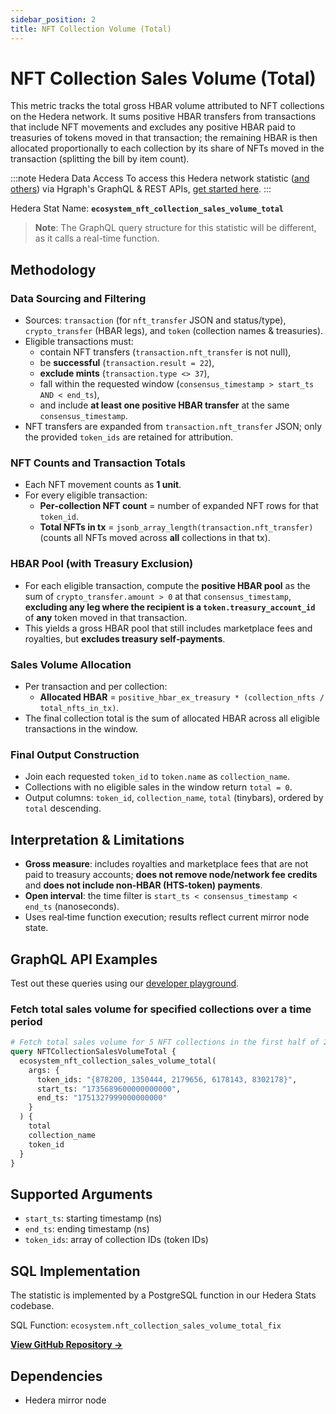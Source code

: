 ```yaml
---
sidebar_position: 2
title: NFT Collection Volume (Total)
---
```


# NFT Collection Sales Volume (Total)

This metric tracks the total gross HBAR volume attributed to NFT collections on the Hedera network. It sums positive HBAR transfers from transactions that include NFT movements and excludes any positive HBAR paid to treasuries of tokens moved in that transaction; the remaining HBAR is then allocated proportionally to each collection by its share of NFTs moved in the transaction (splitting the bill by item count).

:::note Hedera Data Access
To access this Hedera network statistic ([and others](/category/hedera-stats/)) via Hgraph's GraphQL & REST APIs, [get started here](https://www.hgraph.com/hedera).
:::

Hedera Stat Name: **`ecosystem_nft_collection_sales_volume_total`**

> **Note**: The GraphQL query structure for this statistic will be different, as it calls a real-time function.

## Methodology

### Data Sourcing and Filtering

- Sources: `transaction` (for `nft_transfer` JSON and status/type), `crypto_transfer` (HBAR legs), and `token` (collection names & treasuries).
- Eligible transactions must:
  - contain NFT transfers (`transaction.nft_transfer` is not null),
  - be **successful** (`transaction.result = 22`),
  - **exclude mints** (`transaction.type <> 37`),
  - fall within the requested window (`consensus_timestamp > start_ts AND < end_ts`),
  - and include **at least one positive HBAR transfer** at the same `consensus_timestamp`.
- NFT transfers are expanded from `transaction.nft_transfer` JSON; only the provided `token_ids` are retained for attribution.

### NFT Counts and Transaction Totals

- Each NFT movement counts as **1 unit**.
- For every eligible transaction:
  - **Per‑collection NFT count** = number of expanded NFT rows for that `token_id`.
  - **Total NFTs in tx** = `jsonb_array_length(transaction.nft_transfer)` (counts all NFTs moved across **all** collections in that tx).

### HBAR Pool (with Treasury Exclusion)

- For each eligible transaction, compute the **positive HBAR pool** as the sum of `crypto_transfer.amount > 0` at that `consensus_timestamp`, **excluding any leg where the recipient is a `token.treasury_account_id`** of **any** token moved in that transaction.
- This yields a gross HBAR pool that still includes marketplace fees and royalties, but **excludes treasury self‑payments**.

### Sales Volume Allocation

- Per transaction and per collection:
  - **Allocated HBAR** = `positive_hbar_ex_treasury * (collection_nfts / total_nfts_in_tx)`.
- The final collection total is the sum of allocated HBAR across all eligible transactions in the window.

### Final Output Construction

- Join each requested `token_id` to `token.name` as `collection_name`.
- Collections with no eligible sales in the window return `total = 0`.
- Output columns: `token_id`, `collection_name`, `total` (tinybars), ordered by `total` descending.

## Interpretation & Limitations

- **Gross measure**: includes royalties and marketplace fees that are not paid to treasury accounts; **does not remove node/network fee credits** and **does not include non‑HBAR (HTS‑token) payments**.
- **Open interval**: the time filter is `start_ts < consensus_timestamp < end_ts` (nanoseconds).
- Uses real‑time function execution; results reflect current mirror node state.

## GraphQL API Examples

Test out these queries using our [developer playground](https://dashboard.hgraph.com).

### Fetch total sales volume for specified collections over a time period

```graphql
# Fetch total sales volume for 5 NFT collections in the first half of 2025
query NFTCollectionSalesVolumeTotal {
  ecosystem_nft_collection_sales_volume_total(
    args: {
      token_ids: "{878200, 1350444, 2179656, 6178143, 8302178}",
      start_ts: "1735689600000000000",
      end_ts: "1751327999000000000"
    }
  ) {
    total
    collection_name
    token_id
  }
}
```

## Supported Arguments

- `start_ts`: starting timestamp (ns)
- `end_ts`: ending timestamp (ns)
- `token_ids`: array of collection IDs (token IDs)

## SQL Implementation

The statistic is implemented by a PostgreSQL function in our Hedera Stats codebase.

SQL Function: `ecosystem.nft_collection_sales_volume_total_fix`

**[View GitHub Repository →](https://github.com/hgraph-io/hedera-stats)**

## Dependencies

- Hedera mirror node
